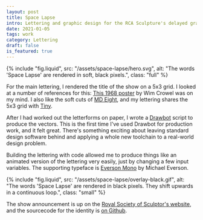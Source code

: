 ```yaml
---
layout: post
title: Space Lapse
intro: Lettering and graphic design for the RCA Sculpture's delayed graduation show.
date: 2021-01-05
tags: work
category: Lettering
draft: false
is_featured: true
---
```


{% include "fig.liquid", src: "/assets/space-lapse/hero.svg", alt: "The words 'Space Lapse' are rendered in soft, black pixels.", class: "full" %}

For the main lettering, I rendered the title of the show on a 5x3 grid. I looked at a number of references for this: [This 1968 poster](https://www.stedelijk.nl/en/exhibitions/wim-crouwel#image-40975) by Wim Crowel was on my mind. I also like the soft cuts of [MD Eight](https://mass-driver.com/typefaces/md-eight), and my lettering shares the 5x3 grid with [Tiny](https://velvetyne.fr/fonts/tiny/).

After I had worked out the letterforms on paper, I wrote a [Drawbot](https://github.com/justvanrossum/drawbot-skia) script to produce the vectors. This is the first time I've used Drawbot for production work, and it felt great. There's something exciting about leaving standard design software behind and applying a whole new toolchain to a real-world design problem.

Building the lettering with code allowed me to produce things like an animated version of the lettering very easily, just by changing a few input variables. The supporting typeface is [Everson Mono](https://evertype.com/emono/) by Michael Everson.

{% include "fig.liquid", src: "/assets/space-lapse/overlay-black.gif", alt: "The words 'Space Lapse' are rendered in black pixels. They shift upwards in a continuous loop.", class: "small" %}

The show announcement is up on the [Royal Society of Sculptor's website](https://sculptors.org.uk/whats-on/2021/exhibition/space-lapse-rca-sculpture-2020), and the sourcecode for the identity is [on Github](https://github.com/awesomephant/drawbot-experiments).
